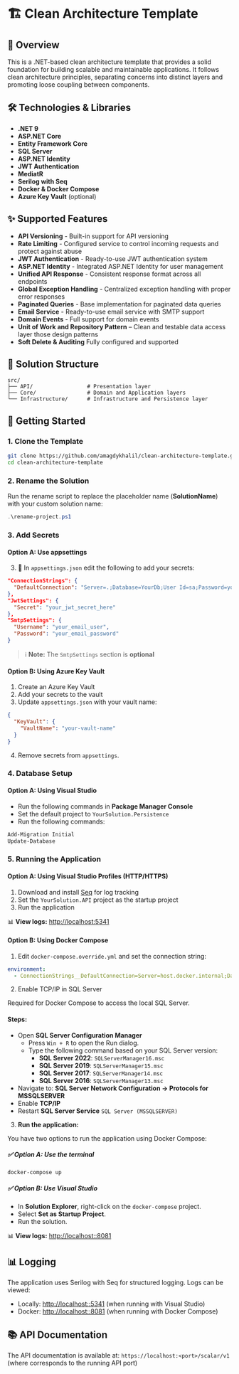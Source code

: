 # 🏗️ Clean Architecture Template

## 📝 Overview

This is a .NET-based clean architecture template that provides a solid foundation for building scalable and maintainable applications. It follows clean architecture principles, separating concerns into distinct layers and promoting loose coupling between components.

## 🛠️ Technologies & Libraries

- **.NET 9**
- **ASP.NET Core**
- **Entity Framework Core**
- **SQL Server**
- **ASP.NET Identity**
- **JWT Authentication**
- **MediatR**
- **Serilog with Seq**
- **Docker & Docker Compose**
- **Azure Key Vault** (optional)

## ✨ Supported Features

- **API Versioning** - Built-in support for API versioning
- **Rate Limiting** - Configured service to control incoming requests and protect against abuse
- **JWT Authentication** - Ready-to-use JWT authentication system
- **ASP.NET Identity** - Integrated ASP.NET Identity for user management
- **Unified API Response** - Consistent response format across all endpoints
- **Global Exception Handling** - Centralized exception handling with proper error responses
- **Paginated Queries** - Base implementation for paginated data queries
- **Email Service** - Ready-to-use email service with SMTP support
- **Domain Events** - Full support for domain events
- **Unit of Work and Repository Pattern** – Clean and testable data access layer those design patterns
- **Soft Delete & Auditing** Fully configured and supported

## 📁 Solution Structure

```
src/
├── API/                 # Presentation layer
├── Core/                # Domain and Application layers
└── Infrastructure/      # Infrastructure and Persistence layer
```

## 🚀 Getting Started

### 1. Clone the Template

```bash
git clone https://github.com/amagdykhalil/clean-architecture-template.git
cd clean-architecture-template
```

### 2. Rename the Solution

Run the rename script to replace the placeholder name (**SolutionName**) with your custom solution name:

```powershell
.\rename-project.ps1
```

### 3. Add Secrets

#### Option A: Use appsettings

3. 📁 In `appsettings.json` edit the following to add your secrets:

```json
"ConnectionStrings": {
  "DefaultConnection": "Server=.;Database=YourDb;User Id=sa;Password=yourStrongPassword;Encrypt=False;"
},
"JwtSettings": {
  "Secret": "your_jwt_secret_here"
},
"SmtpSettings": {
  "Username": "your_email_user",
  "Password": "your_email_password"
}
```

> ℹ️ **Note:** The `SmtpSettings` section is **optional**

#### Option B: Using Azure Key Vault

1. Create an Azure Key Vault
2. Add your secrets to the vault
3. Update `appsettings.json` with your vault name:

```json
{
  "KeyVault": {
    "VaultName": "your-vault-name"
  }
}
```

4.  Remove secrets from `appsettings`.

### 4. Database Setup

#### Option A: Using Visual Studio

- Run the following commands in **Package Manager Console**
- Set the default project to `YourSolution.Persistence`
- Run the following commands:

```powershell
Add-Migration Initial
Update-Database
```

### 5. Running the Application

#### Option A: Using Visual Studio Profiles (HTTP/HTTPS)

1. Download and install [Seq](https://datalust.co/Download) for log tracking
2. Set the `YourSolution.API` project as the startup project
3. Run the application

📊 **View logs:** [http://localhost:5341](http://localhost:5341)

#### Option B: Using Docker Compose

1. Edit `docker-compose.override.yml` and set the connection string:

```yaml
environment:
  - ConnectionStrings__DefaultConnection=Server=host.docker.internal;Database=YourDb;User Id=sa;Password=yourStrongPassword;Encrypt=False;
```

2. Enable TCP/IP in SQL Server

Required for Docker Compose to access the local SQL Server.

#### Steps:

- Open **SQL Server Configuration Manager**
  - Press `Win + R` to open the Run dialog.
  - Type the following command based on your SQL Server version:
    - **SQL Server 2022**: `SQLServerManager16.msc`
    - **SQL Server 2019**: `SQLServerManager15.msc`
    - **SQL Server 2017**: `SQLServerManager14.msc`
    - **SQL Server 2016**: `SQLServerManager13.msc`
- Navigate to: **SQL Server Network Configuration → Protocols for MSSQLSERVER**
- Enable **TCP/IP**
- Restart **SQL Server Service** `SQL Server (MSSQLSERVER)`

3. **Run the application:**

You have two options to run the application using Docker Compose:

##### ✅ Option A: Use the terminal

```bash
docker-compose up

```

##### ✅ Option B: Use Visual Studio

- In **Solution Explorer**, right-click on the `docker-compose` project.
- Select **Set as Startup Project**.
- Run the solution.

📊 **View logs:** [http://localhost::8081](http://localhost::8081)

## 📊 Logging

The application uses Serilog with Seq for structured logging. Logs can be viewed:

- Locally: [http://localhost::5341](http://localhost::5341) (when running with Visual Studio)
- Docker: [http://localhost::8081](http://localhost::8081) (when running with Docker Compose)

## 📚 API Documentation

The API documentation is available at:
`https://localhost:<port>/scalar/v1`
(where <port> corresponds to the running API port)
